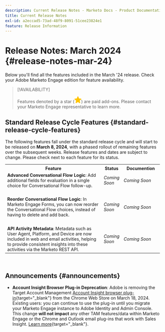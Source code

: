 ```yaml
---
description: Current Release Notes - Marketo Docs - Product Documentation
title: Current Release Notes
exl-id: a2eccad5-73ad-48f9-8091-51cee23824e1
feature: Release Information
---
```

# Release Notes: March 2024 {#release-notes-mar-24}

Below you'll find all the features included in the March '24 release. Check your Adobe Marketo Engage edition for feature availability.

>[!AVAILABILITY]
>
>Features denoted by a star (![star](assets/yellow-star.png)) are paid add-ons. Please contact your Marketo Engage representative to learn more.

## Standard Release Cycle Features {#standard-release-cycle-features}

The following features fall under the standard release cycle and will start to be released on **March 8, 2024**, with a phased rollout of remaining features over the subsequent weeks. Release features and dates are subject to change. Please check next to each feature for its status.

<table style="table-layout:auto"> 
 <tbody> 
  <tr> 
   <th style="width:65%">Feature</th> 
   <th style="width:10%">Status</th>
   <th style="width:25%">Documention</th>
  </tr>
  <tr> 
   <td><strong>Advanced Conversational Flow Logic</strong>: Add additional fields for evaluation in a single choice for Conversational Flow follow-up.</td> 
   <td><i>Coming Soon</i></td>
   <td><i>Coming Soon</i></td>
  </tr>
   <tr> 
   <td>&nbsp;</td> 
   <td>&nbsp;</td>
   <td>&nbsp;</td>
  </tr>
   </tr>
    <tr> 
   <td><strong>Reorder Conversational Flow Logic</strong>: In Marketo Engage Forms, you can now reorder the Conversational Flow choices, instead of having to delete and add back.</td> 
   <td><i>Coming Soon</i></td>
   <td><i>Coming Soon</i></td>
   </tr>
  <tr> 
   <td>&nbsp;</td> 
   <td>&nbsp;</td>
   <td>&nbsp;</td>
  </tr>
    <tr> 
   <td><strong>API Activity Metadata</strong>: 
   Metadata such as User Agent, Platform, and Device are now included in web and email activities, helping to provide consistent insights into these activities via the Marketo REST API.</td> 
   <td><i>Coming Soon</i></td>
   <td><i>Coming Soon</i></td>
  </tr>
 </tbody> 
</table>
<br/>

## Announcements {#announcements}

* **Account Insight Browser Plug-in Deprecation**: Adobe is removing the Target Account Management [Account Insight browser plug-in](/help/marketo/product-docs/target-account-management/setup-tam/account-insight-plug-in-overview.md){target="_blank"} from the Chrome Web Store on March 18, 2024. Existing users: you can continue to use the plug-in until you migrate your Marketo Engage instance to Adobe Identity and Admin Console. This change **will not impact** any other TAM features/data within Marketo Engage or the Chrome and Outlook email plug-ins that work with Sales Insight. [Learn more](https://nation.marketo.com/t5/product-blogs/marketo-engage-account-insights-browser-plug-in-end-of-life/ba-p/344834){target="_blank"}.
